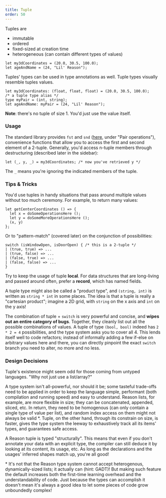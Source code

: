```yaml
---
title: Tuple
order: 50
---
```


Tuples are

- immutable
- ordered
- fixed-sized at creation time
- heterogeneous (can contain different types of values)

```reason
let my3dCoordinates = (20.0, 30.5, 100.0);
let ageAndName = (24, "Lil' Reason");
```

Tuples' types can be used in type annotations as well. Tuple types visually resemble tuples values.

```reason
let my3dCoordinates: (float, float, float) = (20.0, 30.5, 100.0);
/* a tuple type alias */
type myPair = (int, string);
let ageAndName: myPair = (24, "Lil' Reason");
```

**Note**: there's no tuple of size 1. You'd just use the value itself.

### Usage

The standard library provides `fst` and `snd` ([here](/api/Pervasives.html), under "Pair operations"), convenience functions that allow you to access the first and second element of a 2-tuple. Generally, you'd access n-tuple members through destructuring (described later in the sidebar):

```reason
let (_, y, _) = my3dCoordinates; /* now you've retrieved y */
```

The `_` means you're ignoring the indicated members of the tuple.

### Tips & Tricks

You'd use tuples in handy situations that pass around multiple values without too much ceremony. For example, to return many values:

```reason
let getCenterCoordinates () => {
  let x = doSomeOperationsHere ();
  let y = doSomeMoreOperationsHere ();
  (x, y)
};
```

Or to "pattern-match" (covered later) on the conjunction of possibilities:

```reason
switch (isWindowOpen, isDoorOpen) { /* this is a 2-tuple */
| (true, true) => ...
| (true, false) => ...
| (false, true) => ...
| (false, false) => ...
}
```

Try to keep the usage of tuple **local**. For data structures that are long-living and passed around often, prefer a **record**, which has named fields.

A tuple type might also be called a "product type", and `(string, int)` is written as `string * int` in some places. The idea is that a tuple is really a "cartesian product"; imagine a 2D grid, with `string` on the x axis and `int` on the y axis!

The combination of tuple + `switch` is very powerful and concise, and **wipes out an entire category of bugs**. Together, they cleanly list out all the possible combinations of values. A tuple of type `(bool, bool)` indeed has `2 * 2 = 4` possibilities, and the type system asks you to cover all 4. This lends itself well to code refactors; instead of informally adding a few if-else on arbitrary values here and there, you can directly pinpoint the exact `switch` branch you need to alter, no more and no less.

### Design Decisions

Tuple's existence might seem odd for those coming from untyped languages. "Why not just use a list/array?"

A type system isn't all-powerful, nor should it be; some tasteful trade-offs need to be applied in order to keep the language simple, performant (both compilation and running speed) and easy to understand. Reason lists, for example, are more flexible in size; they can be concatenated, appended, sliced, etc. In return, they need to be homogenous (can only contain a single type of value per list), and random index access on them might not always be valid \*. Tuple, on the other hand, through its constrain on size, is faster, gives the type system the leeway to exhaustively track all its items' types, and guarantees safe access.

A Reason tuple is typed "structurally". This means that even if you don't annotate your data with an explicit type, the compiler can still deduce it by looking at its content, its usage, etc. As long as the declarations and the usages' inferred shapes match up, you're all good!

\* It's not that the Reason type system cannot accept heterogenous, dynamically-sized lists; it actually can (hint: GADT)! But making such feature the default increases both the first-time learning overhead and the understandability of code. Just because the types can accomplish it doesn't mean it's always a good idea to let some pieces of code grow unboundedly complex!
